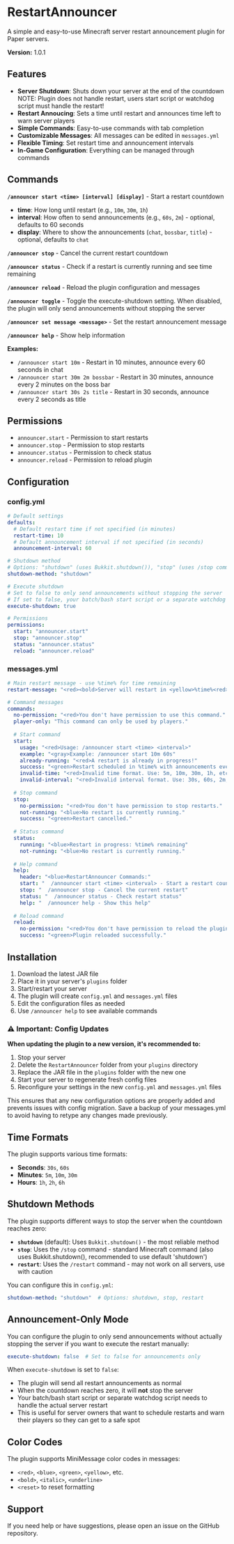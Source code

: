 # RestartAnnouncer

A simple and easy-to-use Minecraft server restart announcement plugin for Paper servers.

**Version:** 1.0.1

## Features

- **Server Shutdown**: Shuts down your server at the end of the countdown NOTE: Plugin does not handle restart, users start script or watchdog script must handle the restart!
- **Restart Annoucing**: Sets a time until restart and announces time left to warn server players
- **Simple Commands**: Easy-to-use commands with tab completion
- **Customizable Messages**: All messages can be edited in `messages.yml`
- **Flexible Timing**: Set restart time and announcement intervals
- **In-Game Configuration**: Everything can be managed through commands

## Commands

**`/announcer start <time> [interval] [display]`** - Start a restart countdown
- **time**: How long until restart (e.g., `10m`, `30m`, `1h`)
- **interval**: How often to send announcements (e.g., `60s`, `2m`) - optional, defaults to 60 seconds
- **display**: Where to show the announcements (`chat`, `bossbar`, `title`) - optional, defaults to `chat`

**`/announcer stop`** - Cancel the current restart countdown

**`/announcer status`** - Check if a restart is currently running and see time remaining

**`/announcer reload`** - Reload the plugin configuration and messages

**`/announcer toggle`** - Toggle the execute-shutdown setting. When disabled, the plugin will only send announcements without stopping the server

**`/announcer set message <message>`** - Set the restart announcement message

**`/announcer help`** - Show help information

**Examples:**
- `/announcer start 10m` - Restart in 10 minutes, announce every 60 seconds in chat
- `/announcer start 30m 2m bossbar` - Restart in 30 minutes, announce every 2 minutes on the boss bar
- `/announcer start 30s 2s title` - Restart in 30 seconds, announce every 2 seconds as title

## Permissions

- `announcer.start` - Permission to start restarts
- `announcer.stop` - Permission to stop restarts  
- `announcer.status` - Permission to check status
- `announcer.reload` - Permission to reload plugin

## Configuration

### config.yml
```yaml
# Default settings
defaults:
  # Default restart time if not specified (in minutes)
  restart-time: 10
  # Default announcement interval if not specified (in seconds)
  announcement-interval: 60

# Shutdown method
# Options: "shutdown" (uses Bukkit.shutdown()), "stop" (uses /stop command), "restart" (uses /restart command)
shutdown-method: "shutdown"

# Execute shutdown
# Set to false to only send announcements without stopping the server
# If set to false, your batch/bash start script or a separate watchdog script must handle the server reboot
execute-shutdown: true

# Permissions
permissions:
  start: "announcer.start"
  stop: "announcer.stop"
  status: "announcer.status"
  reload: "announcer.reload"
```

### messages.yml
```yaml
# Main restart message - use %time% for time remaining
restart-message: "<red><bold>Server will restart in <yellow>%time%<red>!"

# Command messages
commands:
  no-permission: "<red>You don't have permission to use this command."
  player-only: "This command can only be used by players."
  
  # Start command
  start:
    usage: "<red>Usage: /announcer start <time> <interval>"
    example: "<gray>Example: /announcer start 10m 60s"
    already-running: "<red>A restart is already in progress!"
    success: "<green>Restart scheduled in %time% with announcements every %interval%"
    invalid-time: "<red>Invalid time format. Use: 5m, 10m, 30m, 1h, etc."
    invalid-interval: "<red>Invalid interval format. Use: 30s, 60s, 2m, etc."
  
  # Stop command
  stop:
    no-permission: "<red>You don't have permission to stop restarts."
    not-running: "<blue>No restart is currently running."
    success: "<green>Restart cancelled."
  
  # Status command
  status:
    running: "<blue>Restart in progress: %time% remaining"
    not-running: "<blue>No restart is currently running."
  
  # Help command
  help:
    header: "<blue>RestartAnnouncer Commands:"
    start: "  /announcer start <time> <interval> - Start a restart countdown"
    stop: "  /announcer stop - Cancel the current restart"
    status: "  /announcer status - Check restart status"
    help: "  /announcer help - Show this help"
  
  # Reload command
  reload:
    no-permission: "<red>You don't have permission to reload the plugin."
    success: "<green>Plugin reloaded successfully."
```

## Installation

1. Download the latest JAR file
2. Place it in your server's `plugins` folder
3. Start/restart your server
4. The plugin will create `config.yml` and `messages.yml` files
5. Edit the configuration files as needed
6. Use `/announcer help` to see available commands

### ⚠️ Important: Config Updates

**When updating the plugin to a new version, it's recommended to:**
1. Stop your server
2. Delete the `RestartAnnouncer` folder from your `plugins` directory
3. Replace the JAR file in the `plugins` folder with the new one
4. Start your server to regenerate fresh config files
5. Reconfigure your settings in the new `config.yml` and `messages.yml` files

This ensures that any new configuration options are properly added and prevents issues with config migration. Save a backup of your messages.yml to avoid having to retype any changes made previously.

## Time Formats

The plugin supports various time formats:

- **Seconds**: `30s`, `60s`
- **Minutes**: `5m`, `10m`, `30m`
- **Hours**: `1h`, `2h`, `6h`

## Shutdown Methods

The plugin supports different ways to stop the server when the countdown reaches zero:

- **`shutdown`** (default): Uses `Bukkit.shutdown()` - the most reliable method
- **`stop`**: Uses the `/stop` command - standard Minecraft command (also uses Bukkit.shutdown(), recommended to use default 'shutdown') 
- **`restart`**: Uses the `/restart` command - may not work on all servers, use with caution

You can configure this in `config.yml`:
```yaml
shutdown-method: "shutdown"  # Options: shutdown, stop, restart
```

## Announcement-Only Mode

You can configure the plugin to only send announcements without actually stopping the server if you want to execute the restart manually:

```yaml
execute-shutdown: false  # Set to false for announcements only
```

When `execute-shutdown` is set to `false`:
- The plugin will send all restart announcements as normal
- When the countdown reaches zero, it will **not** stop the server
- Your batch/bash start script or separate watchdog script needs to handle the actual server restart
- This is useful for server owners that want to schedule restarts and warn their players so they can get to a safe spot

## Color Codes

The plugin supports MiniMessage color codes in messages:

- `<red>`, `<blue>`, `<green>`, `<yellow>`, etc.
- `<bold>`, `<italic>`, `<underline>`
- `<reset>` to reset formatting

## Support

If you need help or have suggestions, please open an issue on the GitHub repository. 
